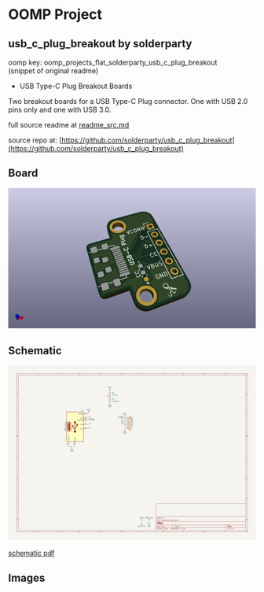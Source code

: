 # OOMP Project  
## usb_c_plug_breakout  by solderparty  
  
oomp key: oomp_projects_flat_solderparty_usb_c_plug_breakout  
(snippet of original readme)  
  
- USB Type-C Plug Breakout Boards  
  
Two breakout boards for a USB Type-C Plug connector. One with USB 2.0 pins only and one with USB 3.0.  
  
  full source readme at [readme_src.md](readme_src.md)  
  
source repo at: [https://github.com/solderparty/usb_c_plug_breakout](https://github.com/solderparty/usb_c_plug_breakout)  
## Board  
  
[![working_3d.png](working_3d_600.png)](working_3d.png)  
## Schematic  
  
[![working_schematic.png](working_schematic_600.png)](working_schematic.png)  
  
[schematic pdf](working_schematic.pdf)  
## Images  
